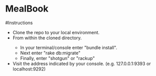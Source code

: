 # MealBook

#Instructions
<ul>
<li>Clone the repo to your local environment.</li>
<li>From within the cloned directory.</li>
<ul>
<li>In your terminal/console enter "bundle install".</li>
<li>Next enter "rake db:migrate"
<li>Finally, enter "shotgun" or "rackup"
</ul>
<li>Visit the address indicated by your console. (e.g. 127.0.0.1:9393 or localhost:9292)</li>
</ol>
